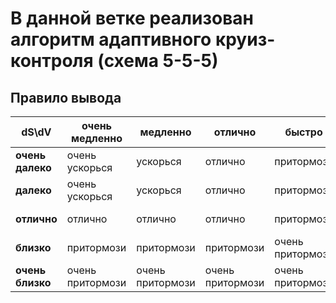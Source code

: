 # В данной ветке реализован алгоритм адаптивного круиз-контроля (схема 5-5-5)

## Правило вывода

| dS\dV        | очень медленно   | медленно         | отлично          | быстро           | очень быстро     | 
|--------------|------------------|------------------|------------------|------------------|------------------| 
| **очень далеко** | очень ускорься   | ускорься         | отлично          | притормози       | притормози       | 
| **далеко**       | очень ускорься   | ускорься         | отлично          | притормози       | очень притормози | 
| **отлично**      | отлично          | отлично          | отлично          | притормози       | очень притормози | 
| **близко**       | притормози       | притормози       | притормози       | очень притормози | очень притормози | 
| **очень близко** | очень притормози | очень притормози | очень притормози | очень притормози | очень притормози | 

